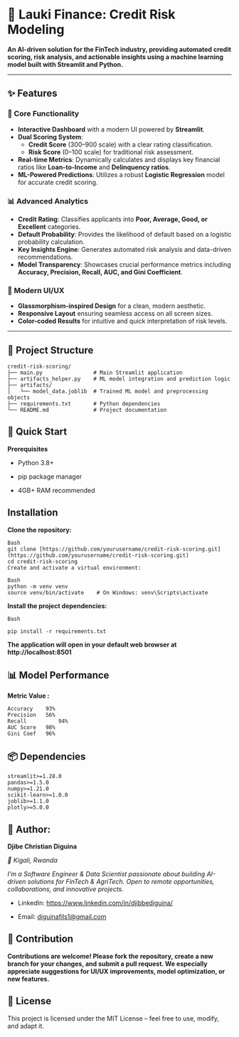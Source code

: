 # 🏦 Lauki Finance: Credit Risk Modeling


**An AI-driven solution for the FinTech industry, providing automated credit scoring, risk analysis, and actionable insights using a machine learning model built with Streamlit and Python.**

---

## ✨ Features

### 🎯 Core Functionality
- **Interactive Dashboard** with a modern UI powered by **Streamlit**.
- **Dual Scoring System**:
    - **Credit Score** (300–900 scale) with a clear rating classification.
    - **Risk Score** (0–100 scale) for traditional risk assessment.
- **Real-time Metrics**: Dynamically calculates and displays key financial ratios like **Loan-to-Income** and **Delinquency ratios**.
- **ML-Powered Predictions**: Utilizes a robust **Logistic Regression** model for accurate credit scoring.

### 📊 Advanced Analytics
- **Credit Rating**: Classifies applicants into **Poor, Average, Good, or Excellent** categories.
- **Default Probability**: Provides the likelihood of default based on a logistic probability calculation.
- **Key Insights Engine**: Generates automated risk analysis and data-driven recommendations.
- **Model Transparency**: Showcases crucial performance metrics including **Accuracy, Precision, Recall, AUC, and Gini Coefficient**.

### 🎨 Modern UI/UX
- **Glassmorphism-inspired Design** for a clean, modern aesthetic.
- **Responsive Layout** ensuring seamless access on all screen sizes.
- **Color-coded Results** for intuitive and quick interpretation of risk levels.

---

## 📂 Project Structure

```plaintext
credit-risk-scoring/ 
├── main.py                # Main Streamlit application
├── artifacts_helper.py    # ML model integration and prediction logic
├── artifacts/
│   └── model_data.joblib  # Trained ML model and preprocessing objects
├── requirements.txt       # Python dependencies
└── README.md              # Project documentation
```
## 🚀 Quick Start
**Prerequisites**
- Python 3.8+

- pip package manager

- 4GB+ RAM recommended

## Installation

**Clone the repository:**
```plaintext
Bash
git clone [https://github.com/yourusername/credit-risk-scoring.git](https://github.com/yourusername/credit-risk-scoring.git)
cd credit-risk-scoring
Create and activate a virtual environment:
```
```plaintext
Bash
python -m venv venv
source venv/bin/activate    # On Windows: venv\Scripts\activate
```

**Install the project dependencies:**
```plaintext
Bash

pip install -r requirements.txt
```
**The application will open in your default web browser at http://localhost:8501**

## 📊 Model Performance

**Metric Value :**
```plaintext
Accuracy	93%
Precision	56%
Recall	        94%
AUC Score	98%
Gini Coef	96%
```
## 📦 Dependencies
```plaintext
streamlit>=1.28.0
pandas>=1.5.0
numpy>=1.21.0
scikit-learn>=1.0.0
joblib>=1.1.0
plotly>=5.0.0
```

## 👤 Author:
**Djibe Christian Diguina**

*📍 Kigali, Rwanda*

*I’m a Software Engineer & Data Scientist passionate about building AI-driven solutions for FinTech & AgriTech. Open to remote opportunities, collaborations, and innovative projects.*

- LinkedIn: https://www.linkedin.com/in/djibbediguina/

- Email: diguinafils1@gmail.com

## 🤝 Contribution
**Contributions are welcome! Please fork the repository, create a new branch for your changes, and submit a pull request. We especially appreciate suggestions for UI/UX improvements, model optimization, or new features.**

## 📄 License

This project is licensed under the MIT License – feel free to use, modify, and adapt it.
